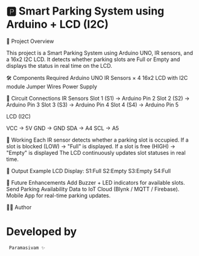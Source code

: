 # 🅿️ Smart Parking System using Arduino + LCD (I2C)
📌 Project Overview

This project is a Smart Parking System using Arduino UNO, IR sensors, and a 16x2 I2C LCD.
It detects whether parking slots are Full or Empty and displays the status in real time on the LCD.

🛠️ Components Required
Arduino UNO 
IR Sensors × 4
16x2 LCD with I2C module
Jumper Wires 
Power Supply

🔌 Circuit Connections
IR Sensors
Slot 1 (S1) → Arduino Pin 2
Slot 2 (S2) → Arduino Pin 3
Slot 3 (S3) → Arduino Pin 4
Slot 4 (S4) → Arduino Pin 5

LCD (I2C)

VCC → 5V
GND → GND
SDA → A4
SCL → A5


📲 Working
Each IR sensor detects whether a parking slot is occupied.
If a slot is blocked (LOW) → "Full" is displayed.
If a slot is free (HIGH) → "Empty" is displayed
The LCD continuously updates slot statuses in real time.

📸 Output
Example LCD Display:
S1:Full   S2:Empty
S3:Empty  S4:Full

🚀 Future Enhancements
Add Buzzer + LED indicators for available slots.
Send Parking Availability Data to IoT Cloud (Blynk / MQTT / Firebase).
Mobile App for real-time parking updates.

👨‍💻 Author
# Developed by
     Paramasivam ✨
